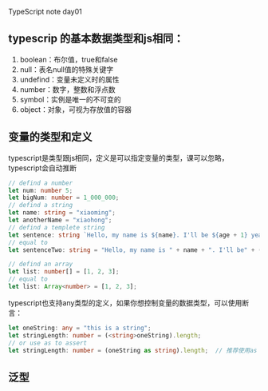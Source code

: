 TypeScript note day01

## typescrip 的基本数据类型和js相同：

1. boolean：布尔值，true和false
2. null：表名null值的特殊关键字
3. undefind：变量未定义时的属性
4. number：数字，整数和浮点数
5. symbol：实例是唯一的不可变的
6. object：对象，可视为存放值的容器

## 变量的类型和定义

typescript是类型跟js相同，定义是可以指定变量的类型，课可以忽略，typescript会自动推断

```typescript
// defind a number
let num: number 5;
let bigNum: number = 1_000_000;
// defind a string
let name: string = "xiaoming";
let anotherName = "xiaohong";
// defind a templete string
let sentence: string `Hello, my name is ${name}. I'll be ${age + 1} years old next month`;  // use `` to excute a templete
// equal to
let sentenceTwo: string = "Hello, my name is " + name + ". I'll be" + (age + 1) + "ears old next month";
```



```typescript
// defind an array
let list: number[] = [1, 2, 3];
// equal to
let list: Array<number> = [1, 2, 3];
```

typescript也支持any类型的定义，如果你想控制变量的数据类型，可以使用断言：

```typescript
let oneString: any = "this is a string";
let stringLength: number = (<string>oneString).length;
// or use as to assert
let stringLength: number = (oneString as string).length;  // 推荐使用as
```

## 泛型

